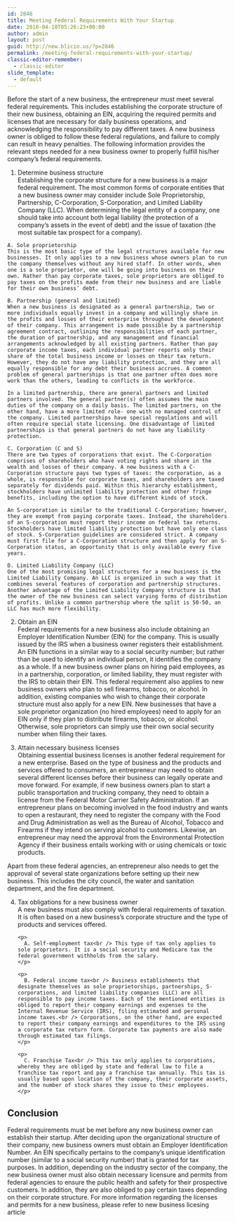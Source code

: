 ```yaml
---
id: 2846
title: Meeting Federal Requirements With Your Startup
date: 2010-04-18T05:26:23+00:00
author: admin
layout: post
guid: http://new.blicio.us/?p=2846
permalink: /meeting-federal-requirements-with-your-startup/
classic-editor-remember:
  - classic-editor
slide_template:
  - default
---
```

Before the start of a new business, the entrepreneur must meet several federal requirements. This includes establishing the corporate structure of their new business, obtaining an EIN, acquiring the required permits and licenses that are necessary for daily business operations, and acknowledging the responsibility to pay different taxes. A new business owner is obliged to follow these federal regulations, and failure to comply can result in heavy penalties. The following information provides the relevant steps needed for a new business owner to properly fulfill his/her company’s federal requirements.

  1. Determine business structure  
    Establishing the corporate structure for a new business is a major federal requirement. The most common forms of corporate entities that a new business owner may consider include Sole Proprietorship, Partnership, C-Corporation, S-Corporation, and Limited Liability Company (LLC). When determining the legal entity of a company, one should take into account both legal liability (the protection of a company’s assets in the event of debt) and the issue of taxation (the most suitable tax prospect for a company).
    
    A. Sole proprietorship  
    This is the most basic type of the legal structures available for new businesses. It only applies to a new business whose owners plan to run the company themselves without any hired staff. In other words, when one is a sole proprietor, one will be going into business on their own. Rather than pay corporate taxes, sole proprietors are obliged to pay taxes on the profits made from their new business and are liable for their own business’ debt.
    
    B. Partnership (general and limited)  
    When a new business is designated as a general partnership, two or more individuals equally invest in a company and willingly share in the profits and losses of their enterprise throughout the development of their company. This arrangement is made possible by a partnership agreement contract, outlining the responsibilities of each partner, the duration of partnership, and any management and financial arrangements acknowledged by all existing partners. Rather than pay corporate income taxes, each individual partner reports only their share of the total business income or losses on their tax return. However, they do not have any liability protection, and they are all equally responsible for any debt their business accrues. A common problem of general partnerships is that one partner often does more work than the others, leading to conflicts in the workforce.
    
    In a limited partnership, there are general partners and limited partners involved. The general partner(s) often assumes the main duties of the company on a daily basis. The limited partners, on the other hand, have a more limited role- one with no managed control of the company. Limited partnerships have special regulations and will often require special state licensing. One disadvantage of limited partnerships is that general partners do not have any liability protection.
    
    C. Corporation (C and S)  
    There are two types of corporations that exist. The C-Corporation comprises of shareholders who have voting rights and share in the wealth and losses of their company. A new business with a C-Corporation structure pays two types of taxes: the corporation, as a whole, is responsible for corporate taxes, and shareholders are taxed separately for dividends paid. Within this hierarchy establishment, stockholders have unlimited liability protection and other fringe benefits, including the option to have different kinds of stock.
    
    An S-corporation is similar to the traditional C-Corporation; however, they are exempt from paying corporate taxes. Instead, the shareholders of an S-corporation must report their income on federal tax returns. Stockholders have limited liability protection but have only one class of stock. S-Corporation guidelines are considered strict. A company must first file for a C-Corporation structure and then apply for an S-Corporation status, an opportunity that is only available every five years.
    
    D. Limited Liability Company (LLC)  
    One of the most promising legal structures for a new business is the Limited Liability Company. An LLC is organized in such a way that it combines several features of corporation and partnership structures. Another advantage of the Limited Liability Company structure is that the owner of the new business can select varying forms of distribution of profits. Unlike a common partnership where the split is 50-50, an LLC has much more flexibility.

  2. Obtain an EIN  
    Federal requirements for a new business also include obtaining an Employer Identification Number (EIN) for the company. This is usually issued by the IRS when a business owner registers their establishment. An EIN functions in a similar way to a social security number; but rather than be used to identify an individual person, it identifies the company as a whole. If a new business owner plans on hiring paid employees, as in a partnership, corporation, or limited liability, they must register with the IRS to obtain their EIN. This federal requirement also applies to new business owners who plan to sell firearms, tobacco, or alcohol. In addition, existing companies who wish to change their corporate structure must also apply for a new EIN. New businesses that have a sole proprietor organization (no hired employees) need to apply for an EIN only if they plan to distribute firearms, tobacco, or alcohol. Otherwise, sole proprietors can simply use their own social security number when filing their taxes.

  3. Attain necessary business licenses  
    Obtaining essential business licenses is another federal requirement for a new enterprise. Based on the type of business and the products and services offered to consumers, an entrepreneur may need to obtain several different licenses before their business can legally operate and move forward. For example, if new business owners plan to start a public transportation and trucking company, they need to obtain a license from the Federal Motor Carrier Safety Administration. If an entrepreneur plans on becoming involved in the food industry and wants to open a restaurant, they need to register the company with the Food and Drug Administration as well as the Bureau of Alcohol, Tobacco and Firearms if they intend on serving alcohol to customers. Likewise, an entrepreneur may need the approval from the Environmental Protection Agency if their business entails working with or using chemicals or toxic products.

Apart from these federal agencies, an entrepreneur also needs to get the approval of several state organizations before setting up their new business. This includes the city council, the water and sanitation department, and the fire department.

<ol start="4">
  <li>
    <p>
      Tax obligations for a new business owner<br /> A new business must also comply with federal requirements of taxation. It is often based on a new business’s corporate structure and the type of products and services offered.
    </p>
    
    <p>
      A. Self-employment tax<br /> This type of tax only applies to sole proprietors. It is a social security and Medicare tax the federal government withholds from the salary.
    </p>
    
    <p>
      B. Federal income tax<br /> Business establishments that designate themselves as sole proprietorships, partnerships, S-corporations, and limited liability companies (LLC) are all responsible to pay income taxes. Each of the mentioned entities is obliged to report their company earnings and expenses to the Internal Revenue Service (IRS), filing estimated and personal income taxes.<br /> Corporations, on the other hand, are expected to report their company earnings and expenditures to the IRS using a corporate tax return form. Corporate tax payments are also made through estimated tax filings.
    </p>
    
    <p>
      C. Franchise Tax<br /> This tax only applies to corporations, whereby they are obliged by state and federal law to file a franchise tax report and pay a franchise tax annually. This tax is usually based upon location of the company, their corporate assets, and the number of stock shares they issue to their employees.
    </p>
  </li>
</ol>

## Conclusion

Federal requirements must be met before any new business owner can establish their startup. After deciding upon the organizational structure of their company, new business owners must obtain an Employer Identification Number. An EIN specifically pertains to the company’s unique identification number (similar to a social security number) that is granted for tax purposes. In addition, depending on the industry sector of the company, the new business owner must also obtain necessary licensure and permits from federal agencies to ensure the public health and safety for their prospective customers. In addition, they are also obliged to pay certain taxes depending on their corporate structure. For more information regarding the licenses and permits for a new business, please refer to new business licesing article